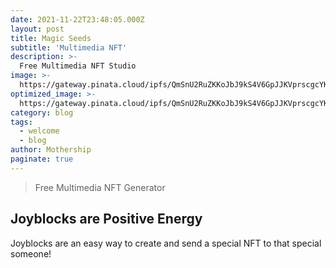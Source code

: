 ```yaml
---
date: 2021-11-22T23:48:05.000Z
layout: post
title: Magic Seeds
subtitle: 'Multimedia NFT'
description: >-
  Free Multimedia NFT Studio
image: >-
  https://gateway.pinata.cloud/ipfs/QmSnU2RuZKKoJbJ9kS4V6GpJJKVprscgcYKcRwmHmZnS4W
optimized_image: >-
  https://gateway.pinata.cloud/ipfs/QmSnU2RuZKKoJbJ9kS4V6GpJJKVprscgcYKcRwmHmZnS4W
category: blog
tags:
  - welcome
  - blog
author: Mothership
paginate: true
---
```


> Free Multimedia NFT Generator

## Joyblocks are Positive Energy

Joyblocks are an easy way to create and send a special NFT to that special someone!

